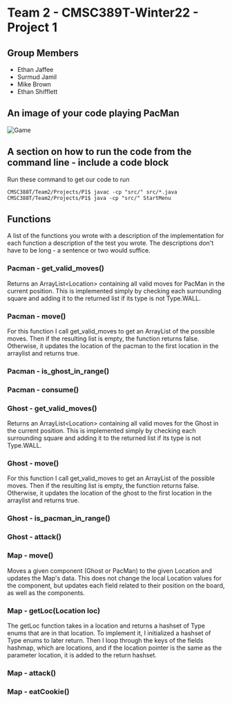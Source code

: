 # Team 2 - CMSC389T-Winter22 - Project 1

## Group Members
- Ethan Jaffee
- Surmud Jamil
- Mike Brown
- Ethan Shifflett

## An image of your code playing PacMan
![Game](https://raw.githubusercontent.com/cmsc388T-winter22/Team2/main/PlayPac.PNG?token=GHSAT0AAAAAABQGPFSOQZPRRYC6J3DGQBRYYO425QA)
## A section on how to run the code from the command line - include a code block
Run these command to get our code to run
```
CMSC388T/Team2/Projects/P1$ javac -cp "src/" src/*.java 
CMSC388T/Team2/Projects/P1$ java -cp "src/" StartMenu

```
## Functions
A list of the functions you wrote with a description of the implementation for each function a description of the test you wrote. The descriptions don't have to be long - a sentence or two would suffice.

### Pacman - get_valid_moves()
Returns an ArrayList\<Location\> containing all valid moves for PacMan in the current position. This is implemented simply by checking each surrounding square and adding it to the returned list if its type is not Type.WALL.
### Pacman - move()
For this function I call get_valid_moves to get an ArrayList of the possible moves. Then if the resulting list is empty, the function returns false. Otherwise, it updates the location of the pacman to the first location in the arraylist and returns true. 
### Pacman - is_ghost_in_range()
### Pacman - consume()
### Ghost - get_valid_moves()
Returns an ArrayList\<Location\> containing all valid moves for the Ghost in the current position. This is implemented simply by checking each surrounding square and adding it to the returned list if its type is not Type.WALL.
### Ghost - move()
For this function I call get_valid_moves to get an ArrayList of the possible moves. Then if the resulting list is empty, the function returns false. Otherwise, it updates the location of the ghost to the first location in the arraylist and returns true. 
### Ghost - is_pacman_in_range()
### Ghost - attack()
### Map - move()
Moves a given component (Ghost or PacMan) to the given Location and updates the Map's data. This does not change the local Location values for the component, but updates each field related to their position on the board, as well as the components.
### Map - getLoc(Location loc)
The getLoc function takes in a location and returns a hashset of Type enums that are in that location. To implement it, I initialized a hashset of Type enums to later return. Then I loop through the keys of the fields hashmap, which are locations, and if the location pointer is the same as the parameter location, it is added to the return hashset.
### Map - attack()
### Map - eatCookie()



